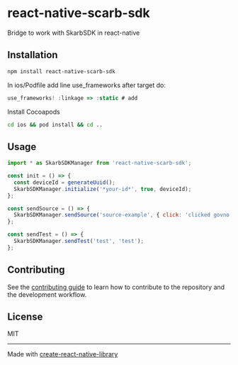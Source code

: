 # react-native-scarb-sdk

Bridge to work with SkarbSDK in react-native

## Installation

```sh
npm install react-native-scarb-sdk
```


In ios/Podfile add line use_frameworks after target do:

```js
use_frameworks! :linkage => :static # add
```

Install Cocoapods
```sh
cd ios && pod install && cd ..
```

## Usage


```js
import * as SkarbSDKManager from 'react-native-scarb-sdk';

const init = () => {
  const deviceId = generateUuid();
  SkarbSDKManager.initialize('*your-id*', true, deviceId);
};

const sendSource = () => {
  SkarbSDKManager.sendSource('source-example', { click: 'clicked govno' });
};

const sendTest = () => {
  SkarbSDKManager.sendTest('test', 'test');
};

```


## Contributing

See the [contributing guide](CONTRIBUTING.md) to learn how to contribute to the repository and the development workflow.

## License

MIT

---

Made with [create-react-native-library](https://github.com/callstack/react-native-builder-bob)
